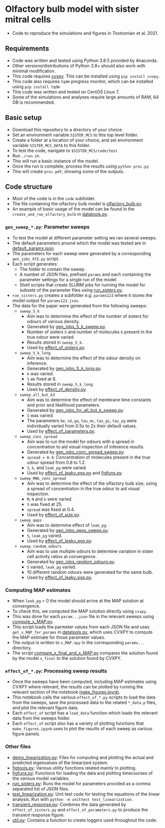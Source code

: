 # Olfactory bulb model with sister mitral cells
- Code to reproduce the simulations and figures in Tootoonian et al. 2021.

## Requirements
- Code was written and tested using Python 3.8.5 provided by Anaconda.
- Other versions/distributions of Python 3.8+ should also work with minimal modification.
- This code requires [cvxpy](https://www.cvxpy.org/install/). This can be installed using `pip install cvxpy`.
- This code also requires `tqdm` progress monitor, which can be installed using `pip install tqdm`
- This code was written and tested on CentOS Linux 7.
- Some of the simulations and analyses require large amounts of RAM, 64 GB is recommended.
## Basic setup
- Download this repository to a directory of your choice.
- Set an environment variable `SISTER_MCS` to this top level folder.
- Create a folder at a location of your choice, and set environment variable `SISTER_MCS_DATA` to this folder.
- To test the code, navigate to `$SISTER_MCS/code/test` 
- Run `./run.sh`.
- This will run a basic instance of the model.
- Once the run is complete, process the results using `python proc.py`
- This will create `proc.pdf`, showing some of the outputs.

## Code structure
- Most of the code is in the `code` subfolder.
- The file containing the olfactory bulb model is [olfactory_bulb.py](code/olfactory_bulb.py).
- An example of basic usage of the model can be found in the `create_and_run_olfactory_bulb` in [datatools.py](code/datatools.py).

### `gen_sweep_*.py`: Parameter sweeps
- To test the model at different parameter setting we ran several sweeps.
- The default parameters around which the model was tested are in [default_params.json](default_params.json).
- The parameters for each sweep were generated by a corresponding `gen_jobs_XYZ.py` script.
- Each script generates:
  - The folder to contain the sweep.
  - A number of JSON files, prefixed `params` and each containing the parameter settings for a single run of the model.
  - Shell scripts that create SLURM jobs for running the model for subsets of the parameter files using [run_sisters.py](code/run_sisters.py).
- `run_sisters.py` creates a subfolder e.g. `params123` where it stores the model output for `params123.json`.
- The data for the paper were generated from the following sweeps:
  - `sweep_S_k`
    - Aim was to determine the effect of the number of sisters for odours of various density.
	- Generated by [gen_jobs_S_k_sweep.py](code/gen_jobs_S_k_sweep.py).
    - Number of sisters `S` and number of molecules `k` present in the true odour were varied.
    - Results stored in `sweep_S_k`.
    - Used by [effect_of_sisters.py](code/effect_of_sisters.py).
  - `sweep_S_k_long`
    - Aim was to determine the effect of the odour density on inference.
	- Generated by [gen_jobs_S_k_long.py](code/gen_jobs_S_k_long.py).
    - `k` was varied.
	- `S` as fixed at 8.
    - Results stored in `sweep_S_k_long`.
    - Used by [effect_of_density.py](code/effect_of_density.py).	
  - `sweep_all_but_k3`
	- Aim was to determine the effect of membrane time constants and prior and likelihood parameters.
	- Generated by [gen_jobs_for_all_but_k_sweep.py](code/gen_jobs_for_all_but_k_sweep.py).
	- `S` was varied.
	- The parameters `be`, `sd`, `ga`, `tau_mc`, `tau_gc`, `tau_pg` were individually varied from 0.5x to 2x their default values.	
	- Used by [effect_of_parameters.py](code/effect_of_parameters.py).
  - `sweep_conc_spread`
    - Aim was to run the model for odours with a spread in concentration to aid visual inspection of inference results.
	- Generated by [gen_jobs_conc_spread_sweep.py](code/gen_jobs_conc_spread_sweep.py)
	- `spread = 0.4`: Concentration of molecules present in the true odour spread from 0.8 to 1.2.
	- `S`, `k`, and `leak_pg` were varied.
	- Used by [effect_of_leaky_pgs.py](code/effect_of_leaky_pgs.py) and [figfuns.py](code/figfuns.py).
  - `sweep_MNk_conc_spread`
	- Aim was to determine the effect of the olfactory bulb size, using a spread of concentration in the true odour to aid visual inspection.
	- `M`, `N` and `k` were varied.
	- `S` was fixed at 25.
	- `spread` was fixed at 0.4.
	- Used by [effect_of_size.py](code/effect_of_size.py).	
  - `sweep_qeps`
    - Aim was to determine effect of `leak_pg`.
	- Generated by [gen_jobs_qeps_sweep.py](code/gen_jobs_qeps_sweep.py).
	- `S`, `leak_pg` varied.
	- Used by [effect_of_leaky_pgs.py](code/effect_of_leaky_pgs.py).
  - `sweep_random_odours`
    - Aim was to use multiple odours to determine variation in sister cell activity ratios at convergence.
	- Generated by [gen_jobs_random_odours.py](code/gen_jobs_random_odours.py).
	- `S` varied, `leak_pg` varied.
	- 10 different random odours were generated for the same bulb.
	- Used by [effect_of_leaky_pgs.py](code/effect_of_leaky_pgs.py).

### Computing MAP estimates
- When `leak_pg` = 0 the model should arrive at the MAP solution at convergence.
- To check this, we computed the MAP solution directly using `cvxpy`.
- This was done for each `param...json` file in the relevant sweeps using [compute_x_MAP.py](code/compute_x_MAP.py).
- This script loads the parmeter values from each JSON file and uses `get_x_MAP_for_params` in [datatools.py](code/datatools.py), which uses CVXPY to compute the MAP estimate for those parameter values.
- The output is written to `x_MAP.npy` in the corresponding `params...` directory.
- The script [compare_x_final_and_x_MAP.py](code/compare_x_final_and_x_MAP.py) compares the solution found by the model `x_final` to the solution found by CVXPY.

### `effect_of_*.py`: Processing sweep results
- Once the sweeps have been computed, including MAP estimates using CVXPY where relevant, the results can be plotted by running the relevant section of the notebook [make_figures.ipynb](make_figures.ipynb).
- This notebook calls the various `effect_of_*.py` scripts to load the data from the sweeps, save the processed data to the related `*_data.p` files, and plot the relevant figure data.
- Each `effect_of` script has a `load_data` function which loads the relevant data from the sweeps folder.
- Each `effect_of` script also has a variety of plotting functions that `make_figures.ipynb` uses to plot the results of each sweep as various figure panels.

### Other files
- [demo_linearization.py](code/demo_linearization.py): Files for computing and plotting the actual and predicted eigenvalues of the linearized system.
- [figtools.py](code/figtools.py): Various utility functions related mainly to plotting.
- [figfuns.py](code/figfuns.py): Functions for loading the data and plotting timecourses of the various model variables.
- [run_sisters.py](code/run_sisters.py): Runs the model for parameters provided as a comma separated list of JSON files.
- [test_linearization.py](code/test_linearization.py): Unit test code for testing the equations of the linear analysis. Run with `python -m unittest test_linearization`.
- [transient_response.py](code/transient_response.py): Combines the data generated by `effect_of_sisters.py` and `effect_of_parameters.py` to produce the transient response figure.
- [util.py](code/util.py): Contains a function to create loggers used throughout the code.
